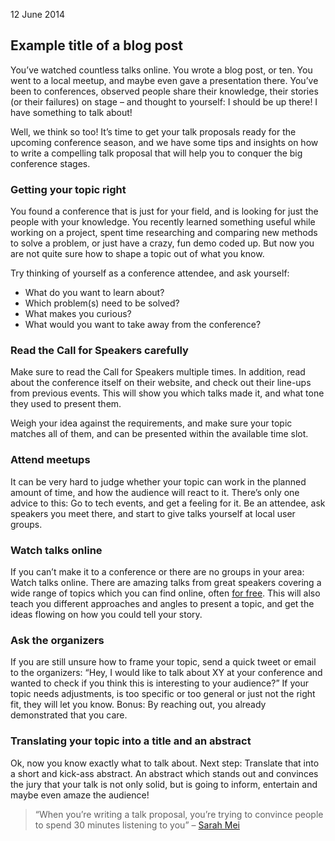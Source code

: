 <time datetime="2014-06-12 11:47:00 GMT">12 June 2014</time>
<h2>Example title of a blog post</h2>
<p>You’ve watched countless talks online. You wrote a blog post, or ten. You went to a local meetup, and maybe even gave a presentation there. You’ve been to conferences, observed people share their knowledge, their stories (or their failures) on stage – and thought to yourself: I should be up there! I have something to talk about!</p>
<p>Well, we think so too! It’s time to get your talk proposals ready for the upcoming conference season, and we have some tips and insights on how to write a compelling talk proposal that will help you to conquer the big conference stages.</p>
<h3>Getting your topic right</h3>
<p>You found a conference that is just for your field, and is looking for just the people with your knowledge. You recently learned something useful while working on a project, spent time researching and comparing new methods to solve a problem, or just have a crazy, fun demo coded up. But now you are not quite sure how to shape a topic out of what you know.</p>
<p>Try thinking of yourself as a conference attendee, and ask yourself:</p>
<ul>
  <li>What do you want to learn about?</li>
  <li>Which problem(s) need to be solved?</li>
  <li>What makes you curious?</li>
  <li>What would you want to take away from the conference?</li>
</ul>
<h3>Read the Call for Speakers carefully</h3>
<p>Make sure to read the Call for Speakers multiple times. In addition, read about the conference itself on their website, and check out their line-ups from previous events. This will show you which talks made it, and what tone they used to present them.</p>
<p>Weigh your idea against the requirements, and make sure your topic matches all of them, and can be presented within the available time slot.</p>
<h3>Attend meetups</h3>
<p>It can be very hard to judge whether your topic can work in the planned amount of time, and how the audience will react to it. There’s only one advice to this: Go to tech events, and get a feeling for it. Be an attendee, ask speakers you meet there, and start to give talks yourself at local user groups.</p>
<h3>Watch talks online</h3>
<p>If you can’t make it to a conference or there are no groups in your area: Watch talks online. There are amazing talks from great speakers covering a wide range of topics which you can find online, often&nbsp;<a href="https://www.youtube.com/playlist?list=PL37ZVnwpeshHAnqFlTxhd0MIXWjLBbM3R">for free</a>. This will also teach you different approaches and angles to present a topic, and get the ideas flowing on how you could tell your story.</p>
<h3>Ask the organizers</h3>
<p>If you are still unsure how to frame your topic, send a quick tweet or email to the organizers: “Hey, I would like to talk about XY at your conference and wanted to check if you think this is interesting to your audience?” If your topic needs adjustments, is too specific or too general or just not the right fit, they will let you know. Bonus: By reaching out, you already demonstrated that you care.</p>
<h3>Translating your topic into a title and an abstract</h3>
<p>Ok, now you know exactly what to talk about. Next step: Translate that into a short and kick-ass abstract. An abstract which stands out and convinces the jury that your talk is not only solid, but is going to inform, entertain and maybe even amaze the audience!</p>
<blockquote>
<p>“When you’re writing a talk proposal, you’re trying to convince people to spend 30 minutes listening to you” – <a href="http://www.sarahmei.com/blog/2014/04/07/what-your-conference-proposal-is-missing/">Sarah Mei</a></p>
</blockquote>


